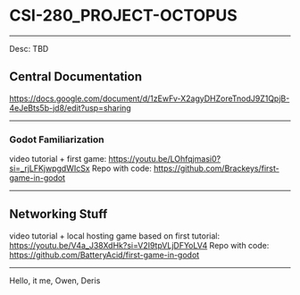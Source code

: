 # CSI-280_PROJECT-OCTOPUS
---
Desc: TBD

## Central Documentation
https://docs.google.com/document/d/1zEwFv-X2agyDHZoreTnodJ9Z1QpjB-4eJeBts5b-jd8/edit?usp=sharing

---

### Godot Familiarization
video tutorial + first game:
https://youtu.be/LOhfqjmasi0?si=_rjLFKjwpgdWIcSx
Repo with code:
https://github.com/Brackeys/first-game-in-godot

---

## Networking Stuff
video tutorial + local hosting game based on first tutorial:
https://youtu.be/V4a_J38XdHk?si=V2I9tpVLjDFYoLV4
Repo with code:
https://github.com/BatteryAcid/first-game-in-godot

---


Hello, it me, Owen, Deris
